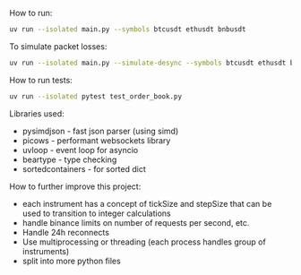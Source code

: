 How to run:
```bash
uv run --isolated main.py --symbols btcusdt ethusdt bnbusdt
```

To simulate packet losses:
```bash
uv run --isolated main.py --simulate-desync --symbols btcusdt ethusdt bnbusdt
```

How to run tests:
```bash
uv run --isolated pytest test_order_book.py
```

Libraries used:
 - pysimdjson - fast json parser (using simd)
 - picows - performant websockets library
 - uvloop - event loop for asyncio
 - beartype - type checking
 - sortedcontainers - for sorted dict


How to further improve this project:
 - each instrument has a concept of tickSize and stepSize that can be used to transition to integer calculations
 - handle binance limits on number of requests per second, etc.
 - Handle 24h reconnects
 - Use multiprocessing or threading (each process handles group of instruments)
 - split into more python files